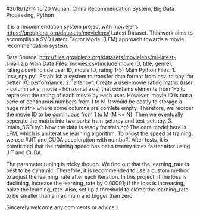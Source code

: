#2018/12/14 16:20 Wuhan, China Recommendation System, Big Data Processing, Python

It is a recommendation system project with moivelens https://grouplens.org/datasets/movielens/ Latest Dataset. This work aims to accomplish a SVD Latent Factor Model (LFM) approach towards a movie recommendation system.

Data Source: http://files.grouplens.org/datasets/movielens/ml-latest-small.zip
Main Data Files: movies.csv(include movie ID, title, genre), ratings.csv(include user ID, movie ID, rating 1-5)
Main Python Files: 1. 'csv_npy.py': Estabilish a system to transfer data format from csv. to npy. for better I/O performance.
2. 'alter.py': Create a user-movie rating matrix (user - column axis, movie - horizontal axis) that contains elements from 1-5 to represent the rating of each movie by each user. However, movie ID is not a serie of continuous numbers from 1 to N. It would be costly to storage a huge matrix where some columns are comlete empty. Therefore, we reorder the movie ID to be continuous from 1 to M (M <= N). Then we eventually seperate the matrix into two parts: train_set.npy and test_set.npy.
3. 'main_SGD.py': Now the data is ready for training! The core model here is LFM, which is an iterative learning algorithm. To boost the speed of training, we use #JIT and CUDA acceleration with numba#. After tests, it is comfirmed that the training speed has been twenty times faster after using JIT and CUDA.

The parameter tuning is tricky though. We find out that the learning_rate is best to be dynamic. Therefore, it is recommended to use a custom method to adjust the learning_rate after each iteration. 
In this project: if the loss is declining, increase the learning_rate by 0.00001; if the loss is increasing, halve the learning_rate. Also, set up a threshold to clamp the learning_rate to be smaller than a maximum and bigger than zero.

Sincerely welcome any comments or advice:)

